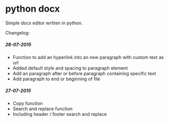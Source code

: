 # python docx

Simple docx editor written in python.

Changelog:
##### 28-07-2015
- Function to add an hyperlink into an new paragraph with custom text as url
- Added default style and spacing to paragraph element
- Add an paragraph after or before paragraph containing specific text
- Add paragraph to end or beginning of file

##### 27-07-2015
- Copy function
- Search and replace function
- Including header / footer search and replace

